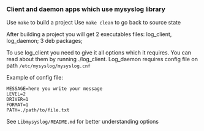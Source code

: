 ### Client and daemon apps which use mysyslog library

Use `make` to build a project
Use `make clean` to go back to source state 

After building a project you will get 2 executables files: log_client, log_daemon; 3 deb packages;

To use log_client you need to give it all options which it requires. You can read about them by running ./log_client. 
Log_daemon requires config file on path `/etc/mysyslog/mysyslog.cnf`

Example of config file:<br/>
```
MESSAGE=here you write your message
LEVEL=2
DRIVER=1
FORMAT=1
PATH=./path/to/file.txt
```

See `Libmysyslog/README.md` for better understanding options
